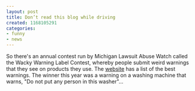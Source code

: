 ```yaml
---
layout: post
title: Don’t read this blog while driving
created: 1168105291
categories:
- funny
- news
---
```

So there's an annual contest run by Michigan Lawsuit Abuse Watch called the Wacky Warning Label Contest, whereby people submit weird warnings that they see on products they use. The <a href="http://www.wackywarnings.com/">website</a> has a list of the best warnings. The winner this year was a warning on a washing machine that warns, "Do not put any person in this washer"...
